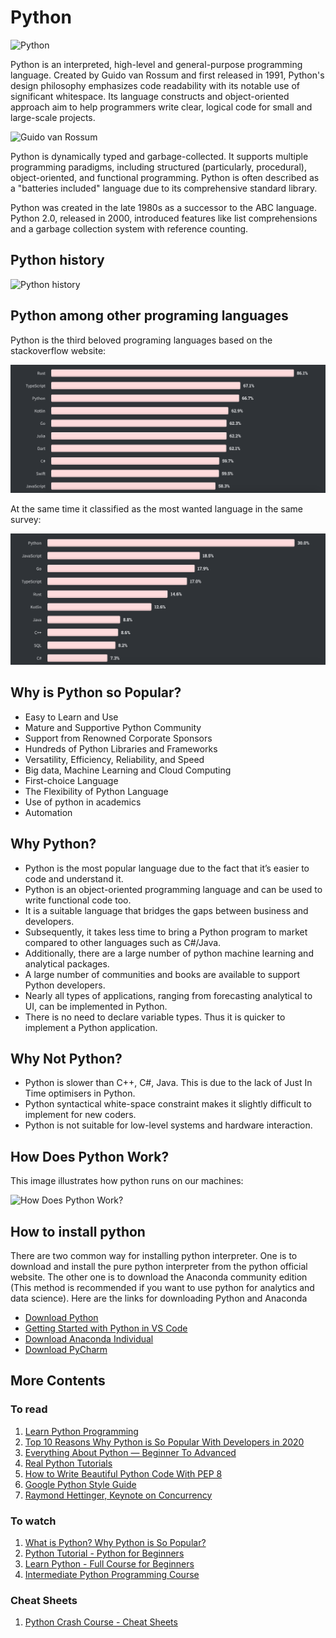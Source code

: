 # Python
![Python](https://www.python.org/static/img/python-logo@2x.png)

Python is an interpreted, high-level and general-purpose programming language. Created by Guido van Rossum and first released in 1991, Python's design philosophy emphasizes code readability with its notable use of significant whitespace. Its language constructs and object-oriented approach aim to help programmers write clear, logical code for small and large-scale projects.

![Guido van Rossum](https://upload.wikimedia.org/wikipedia/commons/thumb/d/da/Guido-portrait-2014.jpg/320px-Guido-portrait-2014.jpg)

Python is dynamically typed and garbage-collected. It supports multiple programming paradigms, including structured (particularly, procedural), object-oriented, and functional programming. Python is often described as a "batteries included" language due to its comprehensive standard library.

Python was created in the late 1980s as a successor to the ABC language. Python 2.0, released in 2000, introduced features like list comprehensions and a garbage collection system with reference counting.

## Python history
![Python history](https://media.geeksforgeeks.org/wp-content/uploads/20190502023317/TIMELINE.jpg)

## Python among other programing languages

Python is the third beloved programing languages based on the stackoverflow website:

![Beloved programing languages](./media/beloved_prgraming_languages.png)

At the same time it classified as the most wanted language in the same survey:

![Beloved programing languages](./media/wanted_programing_languages.png)


## Why is Python so Popular?
* Easy to Learn and Use
* Mature and Supportive Python Community
* Support from Renowned Corporate Sponsors
* Hundreds of Python Libraries and Frameworks
* Versatility, Efficiency, Reliability, and Speed
* Big data, Machine Learning and Cloud Computing
* First-choice Language
* The Flexibility of Python Language
* Use of python in academics
* Automation 

## Why Python?
* Python is the most popular language due to the fact that it’s easier to code and understand it.
* Python is an object-oriented programming language and can be used to write functional code too.
* It is a suitable language that bridges the gaps between business and developers.
* Subsequently, it takes less time to bring a Python program to market compared to other languages such as C#/Java.
* Additionally, there are a large number of python machine learning and analytical packages.
* A large number of communities and books are available to support Python developers.
* Nearly all types of applications, ranging from forecasting analytical to UI, can be implemented in Python.
* There is no need to declare variable types. Thus it is quicker to implement a Python application.
## Why Not Python?
* Python is slower than C++, C#, Java. This is due to the lack of Just In Time optimisers in Python.
* Python syntactical white-space constraint makes it slightly difficult to implement for new coders.
* Python is not suitable for low-level systems and hardware interaction.
## How Does Python Work?
This image illustrates how python runs on our machines:

![How Does Python Work?](https://miro.medium.com/max/966/1*kDCG2OHPSUT8SBM8n9UPkQ.png)


## How to install python

There are two common way for installing python interpreter. One is to download and install the pure python interpreter from the python official website. The other one is to download the Anaconda community edition (This method is recommended if you want to use python for analytics and data science). Here are the links for downloading Python and Anaconda

* [Download Python ](https://www.python.org/downloads/)
* [Getting Started with Python in VS Code](https://code.visualstudio.com/docs/python/python-tutorial)
* [Download Anaconda Individual](https://www.anaconda.com/products/individual)
* [Download PyCharm](https://www.jetbrains.com/pycharm/)

## More Contents
### To read
1. [Learn Python Programming](https://www.programiz.com/python-programming)
2. [Top 10 Reasons Why Python is So Popular With Developers in 2020](https://www.upgrad.com/blog/reasons-why-python-popular-with-developers/#:~:text=The%20python%20language%20is%20one,faster%20than%20other%20programming%20languages.)
3. [Everything About Python — Beginner To Advanced](https://medium.com/fintechexplained/everything-about-python-from-beginner-to-advance-level-227d52ef32d2)
4. [Real Python Tutorials](https://realpython.com/)
5. [How to Write Beautiful Python Code With PEP 8](https://realpython.com/python-pep8/)
6. [Google Python Style Guide](https://google.github.io/styleguide/pyguide.html)
7. [Raymond Hettinger, Keynote on Concurrency](https://www.youtube.com/watch?v=9zinZmE3Ogk&t=2977s)


### To watch
1. [What is Python? Why Python is So Popular?](https://www.youtube.com/watch?v=Y8Tko2YC5hA)
2. [Python Tutorial - Python for Beginners](https://www.youtube.com/watch?v=_uQrJ0TkZlc)
3. [Learn Python - Full Course for Beginners](https://www.youtube.com/watch?v=rfscVS0vtbw)
4. [Intermediate Python Programming Course](https://www.youtube.com/watch?v=HGOBQPFzWKo)

### Cheat Sheets
1. [Python Crash Course - Cheat Sheets](https://ehmatthes.github.io/pcc/cheatsheets/README.html)
